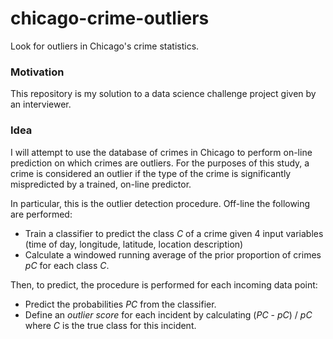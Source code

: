 # chicago-crime-outliers

Look for outliers in Chicago's crime statistics.

### Motivation

This repository is my solution to a data science challenge project given by an interviewer.

### Idea

I will attempt to use the database of crimes in Chicago to perform on-line prediction on which crimes are outliers.  For the purposes of this study, a crime is considered an outlier if the type of the crime is significantly mispredicted by a trained, on-line predictor.

In particular, this is the outlier detection procedure.  Off-line the following are performed:

* Train a classifier to predict the class _C_ of a crime given 4 input variables (time of day, longitude, latitude, location description)
* Calculate a windowed running average of the prior proportion of crimes _pC_ for each class _C_.

Then, to predict, the procedure is performed for each incoming data point:

* Predict the probabilities _PC_ from the classifier.
* Define an _outlier score_ for each incident by calculating (_PC_ - _pC_) / _pC_ where _C_ is the true class for this incident.

